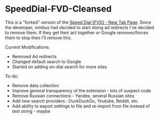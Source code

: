 # SpeedDial-FVD-Cleansed
This is a "forked" version of the [Speed Dial [FVD] - New Tab Page](https://chrome.google.com/webstore/detail/speed-dial-fvd-new-tab-pa/llaficoajjainaijghjlofdfmbjpebpa?hl=en). Since the developer, nimbus had decided to start doing ad redirects I've decided to remove them. If they get their act together or Google removes/forces them to stop then I'll remove this.

Current Modifications:
* Removed Ad redirects
* Changed default search to Google
* Started on adding on-dial search for more sites

To-do:
* Remove data collection
* Improve general transparency of the extension - lots of suspect code
* Remove Russian connections - Yandex, several Russian sites
* Add new search providers : DuckDuckGo, Youtube, Reddit, etc.
* Add ability to export settings to file and re-import from file instead of text string - maybe
